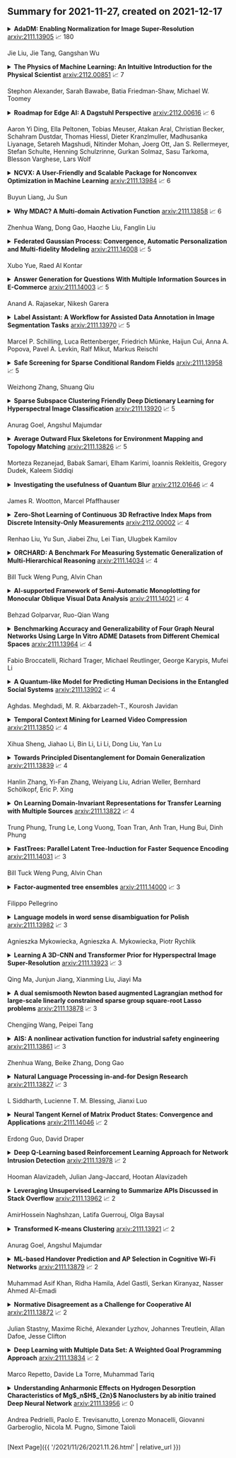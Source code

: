 ## Summary for 2021-11-27, created on 2021-12-17


<details><summary><b>AdaDM: Enabling Normalization for Image Super-Resolution</b>
<a href="https://arxiv.org/abs/2111.13905">arxiv:2111.13905</a>
&#x1F4C8; 180 <br>
<p>Jie Liu, Jie Tang, Gangshan Wu</p></summary>
<p>

**Abstract:** Normalization like Batch Normalization (BN) is a milestone technique to normalize the distributions of intermediate layers in deep learning, enabling faster training and better generalization accuracy. However, in fidelity image Super-Resolution (SR), it is believed that normalization layers get rid of range flexibility by normalizing the features and they are simply removed from modern SR networks. In this paper, we study this phenomenon quantitatively and qualitatively. We found that the standard deviation of the residual feature shrinks a lot after normalization layers, which causes the performance degradation in SR networks. Standard deviation reflects the amount of variation of pixel values. When the variation becomes smaller, the edges will become less discriminative for the network to resolve. To address this problem, we propose an Adaptive Deviation Modulator (AdaDM), in which a modulation factor is adaptively predicted to amplify the pixel deviation. For better generalization performance, we apply BN in state-of-the-art SR networks with the proposed AdaDM. Meanwhile, the deviation amplification strategy in AdaDM makes the edge information in the feature more distinguishable. As a consequence, SR networks with BN and our AdaDM can get substantial performance improvements on benchmark datasets. Extensive experiments have been conducted to show the effectiveness of our method.

</p>
</details>

<details><summary><b>The Physics of Machine Learning: An Intuitive Introduction for the Physical Scientist</b>
<a href="https://arxiv.org/abs/2112.00851">arxiv:2112.00851</a>
&#x1F4C8; 7 <br>
<p>Stephon Alexander, Sarah Bawabe, Batia Friedman-Shaw, Michael W. Toomey</p></summary>
<p>

**Abstract:** This article is intended for physical scientists who wish to gain deeper insights into machine learning algorithms which we present via the domain they know best, physics. We begin with a review of two energy-based machine learning algorithms, Hopfield networks and Boltzmann machines, and their connection to the Ising model. This serves as a foundation to understand the phenomenon of learning more generally. Equipped with this intuition we then delve into additional, more "practical," machine learning architectures including feedforward neural networks, convolutional neural networks, and autoencoders. We also provide code that explicitly demonstrates training a neural network with gradient descent.

</p>
</details>

<details><summary><b>Roadmap for Edge AI: A Dagstuhl Perspective</b>
<a href="https://arxiv.org/abs/2112.00616">arxiv:2112.00616</a>
&#x1F4C8; 6 <br>
<p>Aaron Yi Ding, Ella Peltonen, Tobias Meuser, Atakan Aral, Christian Becker, Schahram Dustdar, Thomas Hiessl, Dieter Kranzlmuller, Madhusanka Liyanage, Setareh Magshudi, Nitinder Mohan, Joerg Ott, Jan S. Rellermeyer, Stefan Schulte, Henning Schulzrinne, Gurkan Solmaz, Sasu Tarkoma, Blesson Varghese, Lars Wolf</p></summary>
<p>

**Abstract:** Based on the collective input of Dagstuhl Seminar (21342), this paper presents a comprehensive discussion on AI methods and capabilities in the context of edge computing, referred as Edge AI. In a nutshell, we envision Edge AI to provide adaptation for data-driven applications, enhance network and radio access, and allow the creation, optimization, and deployment of distributed AI/ML pipelines with given quality of experience, trust, security and privacy targets. The Edge AI community investigates novel ML methods for the edge computing environment, spanning multiple sub-fields of computer science, engineering and ICT. The goal is to share an envisioned roadmap that can bring together key actors and enablers to further advance the domain of Edge AI.

</p>
</details>

<details><summary><b>NCVX: A User-Friendly and Scalable Package for Nonconvex Optimization in Machine Learning</b>
<a href="https://arxiv.org/abs/2111.13984">arxiv:2111.13984</a>
&#x1F4C8; 6 <br>
<p>Buyun Liang, Ju Sun</p></summary>
<p>

**Abstract:** Optimizing nonconvex (NCVX) problems, especially those nonsmooth (NSMT) and constrained (CSTR), is an essential part of machine learning and deep learning. But it is hard to reliably solve this type of problems without optimization expertise. Existing general-purpose NCVX optimization packages are powerful, but typically cannot handle nonsmoothness. GRANSO is among the first packages targeting NCVX, NSMT, CSTR problems. However, it has several limitations such as the lack of auto-differentiation and GPU acceleration, which preclude the potential broad deployment by non-experts. To lower the technical barrier for the machine learning community, we revamp GRANSO into a user-friendly and scalable python package named NCVX, featuring auto-differentiation, GPU acceleration, tensor input, scalable QP solver, and zero dependency on proprietary packages. As a highlight, NCVX can solve general CSTR deep learning problems, the first of its kind. NCVX is available at https://ncvx.org, with detailed documentation and numerous examples from machine learning and other fields.

</p>
</details>

<details><summary><b>Why MDAC? A Multi-domain Activation Function</b>
<a href="https://arxiv.org/abs/2111.13858">arxiv:2111.13858</a>
&#x1F4C8; 6 <br>
<p>Zhenhua Wang, Dong Gao, Haozhe Liu, Fanglin Liu</p></summary>
<p>

**Abstract:** In this study, a novel, general and ingenious activation function termed MDAC is proposed to surmount the troubles of gradient vanishing and non-differentiable existence. MDAC approximately inherits the properties of exponential activation function (such as Tanh family) and piecewise linear activation function (such as ReLU family). Specifically, in the positive region, the adaptive linear structure is designed to respond to various domain distributions. In the negative region, the combination of exponent and linearity is considered to conquer the obstacle of gradient vanishing. Furthermore, the non-differentiable existence is eliminated by smooth approximation. Experiments show that MDAC improves performance on both classical models and pre-training optimization models in six domain datasets by simply changing the activation function, which indicates MDAC's effectiveness and pro-gressiveness. MDAC is superior to other prevalent activation functions in robustness and generalization, and can reflect excellent activation performance in multiple domains.

</p>
</details>

<details><summary><b>Federated Gaussian Process: Convergence, Automatic Personalization and Multi-fidelity Modeling</b>
<a href="https://arxiv.org/abs/2111.14008">arxiv:2111.14008</a>
&#x1F4C8; 5 <br>
<p>Xubo Yue, Raed Al Kontar</p></summary>
<p>

**Abstract:** In this paper, we propose \texttt{FGPR}: a Federated Gaussian process ($\mathcal{GP}$) regression framework that uses an averaging strategy for model aggregation and stochastic gradient descent for local client computations. Notably, the resulting global model excels in personalization as \texttt{FGPR} jointly learns a global $\mathcal{GP}$ prior across all clients. The predictive posterior then is obtained by exploiting this prior and conditioning on local data which encodes personalized features from a specific client. Theoretically, we show that \texttt{FGPR} converges to a critical point of the full log-likelihood function, subject to statistical error. Through extensive case studies we show that \texttt{FGPR} excels in a wide range of applications and is a promising approach for privacy-preserving multi-fidelity data modeling.

</p>
</details>

<details><summary><b>Answer Generation for Questions With Multiple Information Sources in E-Commerce</b>
<a href="https://arxiv.org/abs/2111.14003">arxiv:2111.14003</a>
&#x1F4C8; 5 <br>
<p>Anand A. Rajasekar, Nikesh Garera</p></summary>
<p>

**Abstract:** Automatic question answering is an important yet challenging task in E-commerce given the millions of questions posted by users about the product that they are interested in purchasing. Hence, there is a great demand for automatic answer generation systems that provide quick responses using related information about the product. There are three sources of knowledge available for answering a user posted query, they are reviews, duplicate or similar questions, and specifications. Effectively utilizing these information sources will greatly aid us in answering complex questions. However, there are two main challenges present in exploiting these sources: (i) The presence of irrelevant information and (ii) the presence of ambiguity of sentiment present in reviews and similar questions. Through this work we propose a novel pipeline (MSQAP) that utilizes the rich information present in the aforementioned sources by separately performing relevancy and ambiguity prediction before generating a response.
  Experimental results show that our relevancy prediction model (BERT-QA) outperforms all other variants and has an improvement of 12.36% in F1 score compared to the BERT-base baseline. Our generation model (T5-QA) outperforms the baselines in all content preservation metrics such as BLEU, ROUGE and has an average improvement of 35.02% in ROUGE and 198.75% in BLEU compared to the highest performing baseline (HSSC-q). Human evaluation of our pipeline shows us that our method has an overall improvement in accuracy of 30.7% over the generation model (T5-QA), resulting in our full pipeline-based approach (MSQAP) providing more accurate answers. To the best of our knowledge, this is the first work in the e-commerce domain that automatically generates natural language answers combining the information present in diverse sources such as specifications, similar questions, and reviews data.

</p>
</details>

<details><summary><b>Label Assistant: A Workflow for Assisted Data Annotation in Image Segmentation Tasks</b>
<a href="https://arxiv.org/abs/2111.13970">arxiv:2111.13970</a>
&#x1F4C8; 5 <br>
<p>Marcel P. Schilling, Luca Rettenberger, Friedrich Münke, Haijun Cui, Anna A. Popova, Pavel A. Levkin, Ralf Mikut, Markus Reischl</p></summary>
<p>

**Abstract:** Recent research in the field of computer vision strongly focuses on deep learning architectures to tackle image processing problems. Deep neural networks are often considered in complex image processing scenarios since traditional computer vision approaches are expensive to develop or reach their limits due to complex relations. However, a common criticism is the need for large annotated datasets to determine robust parameters. Annotating images by human experts is time-consuming, burdensome, and expensive. Thus, support is needed to simplify annotation, increase user efficiency, and annotation quality. In this paper, we propose a generic workflow to assist the annotation process and discuss methods on an abstract level. Thereby, we review the possibilities of focusing on promising samples, image pre-processing, pre-labeling, label inspection, or post-processing of annotations. In addition, we present an implementation of the proposal by means of a developed flexible and extendable software prototype nested in hybrid touchscreen/laptop device.

</p>
</details>

<details><summary><b>Safe Screening for Sparse Conditional Random Fields</b>
<a href="https://arxiv.org/abs/2111.13958">arxiv:2111.13958</a>
&#x1F4C8; 5 <br>
<p>Weizhong Zhang, Shuang Qiu</p></summary>
<p>

**Abstract:** Sparse Conditional Random Field (CRF) is a powerful technique in computer vision and natural language processing for structured prediction. However, solving sparse CRFs in large-scale applications remains challenging. In this paper, we propose a novel safe dynamic screening method that exploits an accurate dual optimum estimation to identify and remove the irrelevant features during the training process. Thus, the problem size can be reduced continuously, leading to great savings in the computational cost without sacrificing any accuracy on the finally learned model. To the best of our knowledge, this is the first screening method which introduces the dual optimum estimation technique -- by carefully exploring and exploiting the strong convexity and the complex structure of the dual problem -- in static screening methods to dynamic screening. In this way, we can absorb the advantages of both the static and dynamic screening methods and avoid their drawbacks. Our estimation would be much more accurate than those developed based on the duality gap, which contributes to a much stronger screening rule. Moreover, our method is also the first screening method in sparse CRFs and even structure prediction models. Experimental results on both synthetic and real-world datasets demonstrate that the speedup gained by our method is significant.

</p>
</details>

<details><summary><b>Sparse Subspace Clustering Friendly Deep Dictionary Learning for Hyperspectral Image Classification</b>
<a href="https://arxiv.org/abs/2111.13920">arxiv:2111.13920</a>
&#x1F4C8; 5 <br>
<p>Anurag Goel, Angshul Majumdar</p></summary>
<p>

**Abstract:** Subspace clustering techniques have shown promise in hyperspectral image segmentation. The fundamental assumption in subspace clustering is that the samples belonging to different clusters/segments lie in separable subspaces. What if this condition does not hold? We surmise that even if the condition does not hold in the original space, the data may be nonlinearly transformed to a space where it will be separable into subspaces. In this work, we propose a transformation based on the tenets of deep dictionary learning (DDL). In particular, we incorporate the sparse subspace clustering (SSC) loss in the DDL formulation. Here DDL nonlinearly transforms the data such that the transformed representation (of the data) is separable into subspaces. We show that the proposed formulation improves over the state-of-the-art deep learning techniques in hyperspectral image clustering.

</p>
</details>

<details><summary><b>Average Outward Flux Skeletons for Environment Mapping and Topology Matching</b>
<a href="https://arxiv.org/abs/2111.13826">arxiv:2111.13826</a>
&#x1F4C8; 5 <br>
<p>Morteza Rezanejad, Babak Samari, Elham Karimi, Ioannis Rekleitis, Gregory Dudek, Kaleem Siddiqi</p></summary>
<p>

**Abstract:** We consider how to directly extract a road map (also known as a topological representation) of an initially-unknown 2-dimensional environment via an online procedure that robustly computes a retraction of its boundaries. In this article, we first present the online construction of a topological map and the implementation of a control law for guiding the robot to the nearest unexplored area, first presented in [1]. The proposed method operates by allowing the robot to localize itself on a partially constructed map, calculate a path to unexplored parts of the environment (frontiers), compute a robust terminating condition when the robot has fully explored the environment, and achieve loop closure detection. The proposed algorithm results in smooth safe paths for the robot's navigation needs. The presented approach is any time algorithm that has the advantage that it allows for the active creation of topological maps from laser scan data, as it is being acquired. We also propose a navigation strategy based on a heuristic where the robot is directed towards nodes in the topological map that open to empty space. We then extend the work in [1] by presenting a topology matching algorithm that leverages the strengths of a particular spectral correspondence method [2], to match the mapped environments generated from our topology-making algorithm. Here, we concentrated on implementing a system that could be used to match the topologies of the mapped environment by using AOF Skeletons. In topology matching between two given maps and their AOF skeletons, we first find correspondences between points on the AOF skeletons of two different environments. We then align the (2D) points of the environments themselves. We also compute a distance measure between two given environments, based on their extracted AOF skeletons and their topology, as the sum of the matching errors between corresponding points.

</p>
</details>

<details><summary><b>Investigating the usefulness of Quantum Blur</b>
<a href="https://arxiv.org/abs/2112.01646">arxiv:2112.01646</a>
&#x1F4C8; 4 <br>
<p>James R. Wootton, Marcel Pfaffhauser</p></summary>
<p>

**Abstract:** Though some years remain before quantum computation can outperform conventional computation, it already provides resources that be used for exploratory purposes in various fields. This includes certain tasks for procedural generation in computer games, music and art. The Quantum Blur method was introduced as a proof-of-principle example, to show that it can be useful to design methods for procedural generation using the principles of quantum software. Here we analyse the effects of the method and compare it to conventional blur effects. We also determine how the effects seen derive from the manipulation of quantum superposition and entanglement.

</p>
</details>

<details><summary><b>Zero-Shot Learning of Continuous 3D Refractive Index Maps from Discrete Intensity-Only Measurements</b>
<a href="https://arxiv.org/abs/2112.00002">arxiv:2112.00002</a>
&#x1F4C8; 4 <br>
<p>Renhao Liu, Yu Sun, Jiabei Zhu, Lei Tian, Ulugbek Kamilov</p></summary>
<p>

**Abstract:** Intensity diffraction tomography (IDT) refers to a class of optical microscopy techniques for imaging the 3D refractive index (RI) distribution of a sample from a set of 2D intensity-only measurements. The reconstruction of artifact-free RI maps is a fundamental challenge in IDT due to the loss of phase information and the missing cone problem. Neural fields (NF) has recently emerged as a new deep learning (DL) paradigm for learning continuous representations of complex 3D scenes without external training datasets. We present DeCAF as the first NF-based IDT method that can learn a high-quality continuous representation of a RI volume directly from its intensity-only and limited-angle measurements. We show on three different IDT modalities and multiple biological samples that DeCAF can generate high-contrast and artifact-free RI maps.

</p>
</details>

<details><summary><b>ORCHARD: A Benchmark For Measuring Systematic Generalization of Multi-Hierarchical Reasoning</b>
<a href="https://arxiv.org/abs/2111.14034">arxiv:2111.14034</a>
&#x1F4C8; 4 <br>
<p>Bill Tuck Weng Pung, Alvin Chan</p></summary>
<p>

**Abstract:** The ability to reason with multiple hierarchical structures is an attractive and desirable property of sequential inductive biases for natural language processing. Do the state-of-the-art Transformers and LSTM architectures implicitly encode for these biases? To answer this, we propose ORCHARD, a diagnostic dataset for systematically evaluating hierarchical reasoning in state-of-the-art neural sequence models. While there have been prior evaluation frameworks such as ListOps or Logical Inference, our work presents a novel and more natural setting where our models learn to reason with multiple explicit hierarchical structures instead of only one, i.e., requiring the ability to do both long-term sequence memorizing, relational reasoning while reasoning with hierarchical structure. Consequently, backed by a set of rigorous experiments, we show that (1) Transformer and LSTM models surprisingly fail in systematic generalization, and (2) with increased references between hierarchies, Transformer performs no better than random.

</p>
</details>

<details><summary><b>AI-supported Framework of Semi-Automatic Monoplotting for Monocular Oblique Visual Data Analysis</b>
<a href="https://arxiv.org/abs/2111.14021">arxiv:2111.14021</a>
&#x1F4C8; 4 <br>
<p>Behzad Golparvar, Ruo-Qian Wang</p></summary>
<p>

**Abstract:** In the last decades, the development of smartphones, drones, aerial patrols, and digital cameras enabled high-quality photographs available to large populations and, thus, provides an opportunity to collect massive data of the nature and society with global coverage. However, the data collected with new photography tools is usually oblique - they are difficult to be georeferenced, and huge amounts of data is often obsolete. Georeferencing oblique imagery data may be solved by a technique called monoplotting, which only requires a single image and Digital Elevation Model (DEM). In traditional monoplotting, a human user has to manually choose a series of ground control point (GCP) pairs in the image and DEM and then determine the extrinsic and intrinsic parameters of the camera to establish a pixel-level correspondence between photos and the DEM to enable the mapping and georeferencing of objects in photos. This traditional method is difficult to scale due to several challenges including the labor-intensive inputs, the need of rich experience to identify well-defined GCPs, and limitations in camera pose estimation. Therefore, existing monoplotting methods are rarely used in analyzing large-scale databases or near-real-time warning systems. In this paper, we propose and demonstrate a novel semi-automatic monoplotting framework that provides pixel-level correspondence between photos and DEMs requiring minimal human interventions. A pipeline of analyses was developed including key point detection in images and DEM rasters, retrieving georeferenced 3D DEM GCPs, regularized gradient-based optimization, pose estimation, ray tracing, and the correspondence identification between image pixels and real world coordinates. Two numerical experiments show that the framework is superior in georeferencing visual data in 3-D coordinates, paving a way toward fully automatic monoplotting methodology.

</p>
</details>

<details><summary><b>Benchmarking Accuracy and Generalizability of Four Graph Neural Networks Using Large In Vitro ADME Datasets from Different Chemical Spaces</b>
<a href="https://arxiv.org/abs/2111.13964">arxiv:2111.13964</a>
&#x1F4C8; 4 <br>
<p>Fabio Broccatelli, Richard Trager, Michael Reutlinger, George Karypis, Mufei Li</p></summary>
<p>

**Abstract:** In this work, we benchmark a variety of single- and multi-task graph neural network (GNN) models against lower-bar and higher-bar traditional machine learning approaches employing human engineered molecular features. We consider four GNN variants -- Graph Convolutional Network (GCN), Graph Attention Network (GAT), Message Passing Neural Network (MPNN), and Attentive Fingerprint (AttentiveFP). So far deep learning models have been primarily benchmarked using lower-bar traditional models solely based on fingerprints, while more realistic benchmarks employing fingerprints, whole-molecule descriptors and predictions from other related endpoints (e.g., LogD7.4) appear to be scarce for industrial ADME datasets. In addition to time-split test sets based on Genentech data, this study benefits from the availability of measurements from an external chemical space (Roche data). We identify GAT as a promising approach to implementing deep learning models. While all GNN models significantly outperform lower-bar benchmark traditional models solely based on fingerprints, only GATs seem to offer a small but consistent improvement over higher-bar benchmark traditional models. Finally, the accuracy of in vitro assays from different laboratories predicting the same experimental endpoints appears to be comparable with the accuracy of GAT single-task models, suggesting that most of the observed error from the models is a function of the experimental error propagation.

</p>
</details>

<details><summary><b>A Quantum-like Model for Predicting Human Decisions in the Entangled Social Systems</b>
<a href="https://arxiv.org/abs/2111.13902">arxiv:2111.13902</a>
&#x1F4C8; 4 <br>
<p>Aghdas. Meghdadi, M. R. Akbarzadeh-T., Kourosh Javidan</p></summary>
<p>

**Abstract:** Human-centered systems of systems such as social networks, Internet of Things, or healthcare systems are growingly becoming major facets of modern life. Realistic models of human behavior in such systems play a significant role in their accurate modeling and prediction. Yet, human behavior under uncertainty often violates the predictions by the conventional probabilistic models. Recently, quantum-like decision theories have shown a considerable potential to explain the contradictions in human behavior by applying quantum probability. But providing a quantum-like decision theory that could predict, rather than describe the current, state of human behavior is still one of the unsolved challenges. The main novelty of our approach is introducing an entangled Bayesian network inspired by the entanglement concept in quantum information theory, in which each human is a part of the entire society. Accordingly, society's effect on the dynamic evolution of the decision-making process, which is less often considered in decision theories, is modeled by the entanglement measures. The proposed predictive entangled quantum-like Bayesian network (PEQBN) is evaluated on 22 experimental tasks. Results confirm that PEQBN provides more realistic predictions of human decisions under uncertainty, when compared with classical Bayesian networks and three recent quantum-like approaches.

</p>
</details>

<details><summary><b>Temporal Context Mining for Learned Video Compression</b>
<a href="https://arxiv.org/abs/2111.13850">arxiv:2111.13850</a>
&#x1F4C8; 4 <br>
<p>Xihua Sheng, Jiahao Li, Bin Li, Li Li, Dong Liu, Yan Lu</p></summary>
<p>

**Abstract:** We address end-to-end learned video compression with a special focus on better learning and utilizing temporal contexts. For temporal context mining, we propose to store not only the previously reconstructed frames, but also the propagated features into the generalized decoded picture buffer. From the stored propagated features, we propose to learn multi-scale temporal contexts, and re-fill the learned temporal contexts into the modules of our compression scheme, including the contextual encoder-decoder, the frame generator, and the temporal context encoder. Our scheme discards the parallelization-unfriendly auto-regressive entropy model to pursue a more practical decoding time. We compare our scheme with x264 and x265 (representing industrial software for H.264 and H.265, respectively) as well as the official reference software for H.264, H.265, and H.266 (JM, HM, and VTM, respectively). When intra period is 32 and oriented to PSNR, our scheme outperforms H.265--HM by 14.4% bit rate saving; when oriented to MS-SSIM, our scheme outperforms H.266--VTM by 21.1% bit rate saving.

</p>
</details>

<details><summary><b>Towards Principled Disentanglement for Domain Generalization</b>
<a href="https://arxiv.org/abs/2111.13839">arxiv:2111.13839</a>
&#x1F4C8; 4 <br>
<p>Hanlin Zhang, Yi-Fan Zhang, Weiyang Liu, Adrian Weller, Bernhard Schölkopf, Eric P. Xing</p></summary>
<p>

**Abstract:** A fundamental challenge for machine learning models is generalizing to out-of-distribution (OOD) data, in part due to spurious correlations. To tackle this challenge, we first formalize the OOD generalization problem as constrained optimization, called Disentanglement-constrained Domain Generalization (DDG). We relax this non-trivial constrained optimization to a tractable form with finite-dimensional parameterization and empirical approximation. Then a theoretical analysis of the extent to which the above transformations deviates from the original problem is provided. Based on the transformation, we propose a primal-dual algorithm for joint representation disentanglement and domain generalization. In contrast to traditional approaches based on domain adversarial training and domain labels, DDG jointly learns semantic and variation encoders for disentanglement, enabling flexible manipulation and augmentation on training data. DDG aims to learn intrinsic representations of semantic concepts that are invariant to nuisance factors and generalizable across different domains. Comprehensive experiments on popular benchmarks show that DDG can achieve competitive OOD performance and uncover interpretable salient structures within data.

</p>
</details>

<details><summary><b>On Learning Domain-Invariant Representations for Transfer Learning with Multiple Sources</b>
<a href="https://arxiv.org/abs/2111.13822">arxiv:2111.13822</a>
&#x1F4C8; 4 <br>
<p>Trung Phung, Trung Le, Long Vuong, Toan Tran, Anh Tran, Hung Bui, Dinh Phung</p></summary>
<p>

**Abstract:** Domain adaptation (DA) benefits from the rigorous theoretical works that study its insightful characteristics and various aspects, e.g., learning domain-invariant representations and its trade-off. However, it seems not the case for the multiple source DA and domain generalization (DG) settings which are remarkably more complicated and sophisticated due to the involvement of multiple source domains and potential unavailability of target domain during training. In this paper, we develop novel upper-bounds for the target general loss which appeal to us to define two kinds of domain-invariant representations. We further study the pros and cons as well as the trade-offs of enforcing learning each domain-invariant representation. Finally, we conduct experiments to inspect the trade-off of these representations for offering practical hints regarding how to use them in practice and explore other interesting properties of our developed theory.

</p>
</details>

<details><summary><b>FastTrees: Parallel Latent Tree-Induction for Faster Sequence Encoding</b>
<a href="https://arxiv.org/abs/2111.14031">arxiv:2111.14031</a>
&#x1F4C8; 3 <br>
<p>Bill Tuck Weng Pung, Alvin Chan</p></summary>
<p>

**Abstract:** Inducing latent tree structures from sequential data is an emerging trend in the NLP research landscape today, largely popularized by recent methods such as Gumbel LSTM and Ordered Neurons (ON-LSTM). This paper proposes FASTTREES, a new general purpose neural module for fast sequence encoding. Unlike most previous works that consider recurrence to be necessary for tree induction, our work explores the notion of parallel tree induction, i.e., imbuing our model with hierarchical inductive biases in a parallelizable, non-autoregressive fashion. To this end, our proposed FASTTREES achieves competitive or superior performance to ON-LSTM on four well-established sequence modeling tasks, i.e., language modeling, logical inference, sentiment analysis and natural language inference. Moreover, we show that the FASTTREES module can be applied to enhance Transformer models, achieving performance gains on three sequence transduction tasks (machine translation, subject-verb agreement and mathematical language understanding), paving the way for modular tree induction modules. Overall, we outperform existing state-of-the-art models on logical inference tasks by +4% and mathematical language understanding by +8%.

</p>
</details>

<details><summary><b>Factor-augmented tree ensembles</b>
<a href="https://arxiv.org/abs/2111.14000">arxiv:2111.14000</a>
&#x1F4C8; 3 <br>
<p>Filippo Pellegrino</p></summary>
<p>

**Abstract:** This article proposes an extension for standard time-series regression tree modelling to handle predictors that show irregularities such as missing observations, periodic patterns in the form of seasonality and cycles, and non-stationary trends. In doing so, this approach permits also to enrich the information set used in tree-based autoregressions via unobserved components. Furthermore, this manuscript also illustrates a relevant approach to control over-fitting based on ensemble learning and recent developments in the jackknife literature. This is strongly beneficial when the number of observed time periods is small and advantageous compared to benchmark resampling methods. Empirical results show the benefits of predicting equity squared returns as a function of their own past and a set of macroeconomic data via factor-augmented tree ensembles, with respect to simpler benchmarks. As a by-product, this approach allows to study the real-time importance of economic news on equity volatility.

</p>
</details>

<details><summary><b>Language models in word sense disambiguation for Polish</b>
<a href="https://arxiv.org/abs/2111.13982">arxiv:2111.13982</a>
&#x1F4C8; 3 <br>
<p>Agnieszka Mykowiecka, Agnieszka A. Mykowiecka, Piotr Rychlik</p></summary>
<p>

**Abstract:** In the paper, we test two different approaches to the {unsupervised} word sense disambiguation task for Polish. In both methods, we use neural language models to predict words similar to those being disambiguated and, on the basis of these words, we predict the partition of word senses in different ways. In the first method, we cluster selected similar words, while in the second, we cluster vectors representing their subsets. The evaluation was carried out on texts annotated with plWordNet senses and provided a relatively good result (F1=0.68 for all ambiguous words). The results are significantly better than those obtained for the neural model-based unsupervised method proposed in \cite{waw:myk:17:Sense} and are at the level of the supervised method presented there. The proposed method may be a way of solving word sense disambiguation problem for languages that lack sense annotated data.

</p>
</details>

<details><summary><b>Learning A 3D-CNN and Transformer Prior for Hyperspectral Image Super-Resolution</b>
<a href="https://arxiv.org/abs/2111.13923">arxiv:2111.13923</a>
&#x1F4C8; 3 <br>
<p>Qing Ma, Junjun Jiang, Xianming Liu, Jiayi Ma</p></summary>
<p>

**Abstract:** To solve the ill-posed problem of hyperspectral image super-resolution (HSISR), an usually method is to use the prior information of the hyperspectral images (HSIs) as a regularization term to constrain the objective function. Model-based methods using hand-crafted priors cannot fully characterize the properties of HSIs. Learning-based methods usually use a convolutional neural network (CNN) to learn the implicit priors of HSIs. However, the learning ability of CNN is limited, it only considers the spatial characteristics of the HSIs and ignores the spectral characteristics, and convolution is not effective for long-range dependency modeling. There is still a lot of room for improvement. In this paper, we propose a novel HSISR method that uses Transformer instead of CNN to learn the prior of HSIs. Specifically, we first use the proximal gradient algorithm to solve the HSISR model, and then use an unfolding network to simulate the iterative solution processes. The self-attention layer of Transformer makes it have the ability of spatial global interaction. In addition, we add 3D-CNN behind the Transformer layers to better explore the spatio-spectral correlation of HSIs. Both quantitative and visual results on two widely used HSI datasets and the real-world dataset demonstrate that the proposed method achieves a considerable gain compared to all the mainstream algorithms including the most competitive conventional methods and the recently proposed deep learning-based methods.

</p>
</details>

<details><summary><b>A dual semismooth Newton based augmented Lagrangian method for large-scale linearly constrained sparse group square-root Lasso problems</b>
<a href="https://arxiv.org/abs/2111.13878">arxiv:2111.13878</a>
&#x1F4C8; 3 <br>
<p>Chengjing Wang, Peipei Tang</p></summary>
<p>

**Abstract:** Square-root Lasso problems are proven robust regression problems. Furthermore, square-root regression problems with structured sparsity also plays an important role in statistics and machine learning. In this paper, we focus on the numerical computation of large-scale linearly constrained sparse group square-root Lasso problems. In order to overcome the difficulty that there are two nonsmooth terms in the objective function, we propose a dual semismooth Newton (SSN) based augmented Lagrangian method (ALM) for it. That is, we apply the ALM to the dual problem with the subproblem solved by the SSN method. To apply the SSN method, the positive definiteness of the generalized Jacobian is very important. Hence we characterize the equivalence of its positive definiteness and the constraint nondegeneracy condition of the corresponding primal problem. In numerical implementation, we fully employ the second order sparsity so that the Newton direction can be efficiently obtained. Numerical experiments demonstrate the efficiency of the proposed algorithm.

</p>
</details>

<details><summary><b>AIS: A nonlinear activation function for industrial safety engineering</b>
<a href="https://arxiv.org/abs/2111.13861">arxiv:2111.13861</a>
&#x1F4C8; 3 <br>
<p>Zhenhua Wang, Beike Zhang, Dong Gao</p></summary>
<p>

**Abstract:** In the task of Chinese named entity recognition based on deep learning, activation function plays an irreplaceable role, it introduces nonlinear characteristics into neural network, so that the fitted model can be applied to various tasks. However, the information density of industrial safety analysis text is relatively high, and the correlation and similarity between the information are large, which is easy to cause the problem of high deviation and high standard deviation of the model, no specific activation function has been designed in previous studies, and the traditional activation function has the problems of gradient vanishing and negative region, which also lead to the recognition accuracy of the model can not be further improved. To solve these problems, a novel activation function AIS is proposed in this paper. AIS is an activation function applied in industrial safety engineering, which is composed of two piecewise nonlinear functions. In the positive region, the structure combining exponential function and quadratic function is used to alleviate the problem of deviation and standard deviation, and the linear function is added to modify it, which makes the whole activation function smoother and overcomes the problem of gradient vanishing. In the negative region, the cubic function structure is used to solve the negative region problem and accelerate the convergence of the model. Based on the deep learning model of BERT-BiLSTM-CRF, the performance of AIS is evaluated. The results show that, compared with other activation functions, AIS overcomes the problems of gradient vanishing and negative region, reduces the deviation of the model, speeds up the model fitting, and improves the extraction ability of the model for industrial entities.

</p>
</details>

<details><summary><b>Natural Language Processing in-and-for Design Research</b>
<a href="https://arxiv.org/abs/2111.13827">arxiv:2111.13827</a>
&#x1F4C8; 3 <br>
<p>L Siddharth, Lucienne T. M. Blessing, Jianxi Luo</p></summary>
<p>

**Abstract:** We review the scholarly contributions that utilise Natural Language Processing (NLP) methods to support the design process. Using a heuristic approach, we collected 223 articles published in 32 journals and within the period 1991-present. We present state-of-the-art NLP in-and-for design research by reviewing these articles according to the type of natural language text sources: internal reports, design concepts, discourse transcripts, technical publications, consumer opinions, and others. Upon summarizing and identifying the gaps in these contributions, we utilise an existing design innovation framework to identify the applications that are currently being supported by NLP. We then propose a few methodological and theoretical directions for future NLP in-and-for design research.

</p>
</details>

<details><summary><b>Neural Tangent Kernel of Matrix Product States: Convergence and Applications</b>
<a href="https://arxiv.org/abs/2111.14046">arxiv:2111.14046</a>
&#x1F4C8; 2 <br>
<p>Erdong Guo, David Draper</p></summary>
<p>

**Abstract:** In this work, we study the Neural Tangent Kernel (NTK) of Matrix Product States (MPS) and the convergence of its NTK in the infinite bond dimensional limit. We prove that the NTK of MPS asymptotically converges to a constant matrix during the gradient descent (training) process (and also the initialization phase) as the bond dimensions of MPS go to infinity by the observation that the variation of the tensors in MPS asymptotically goes to zero during training in the infinite limit. By showing the positive-definiteness of the NTK of MPS, the convergence of MPS during the training in the function space (space of functions represented by MPS) is guaranteed without any extra assumptions of the data set. We then consider the settings of (supervised) Regression with Mean Square Error (RMSE) and (unsupervised) Born Machines (BM) and analyze their dynamics in the infinite bond dimensional limit. The ordinary differential equations (ODEs) which describe the dynamics of the responses of MPS in the RMSE and BM are derived and solved in the closed-form. For the Regression, we consider Mercer Kernels (Gaussian Kernels) and find that the evolution of the mean of the responses of MPS follows the largest eigenvalue of the NTK. Due to the orthogonality of the kernel functions in BM, the evolution of different modes (samples) decouples and the "characteristic time" of convergence in training is obtained.

</p>
</details>

<details><summary><b>Deep Q-Learning based Reinforcement Learning Approach for Network Intrusion Detection</b>
<a href="https://arxiv.org/abs/2111.13978">arxiv:2111.13978</a>
&#x1F4C8; 2 <br>
<p>Hooman Alavizadeh, Julian Jang-Jaccard, Hootan Alavizadeh</p></summary>
<p>

**Abstract:** The rise of the new generation of cyber threats demands more sophisticated and intelligent cyber defense solutions equipped with autonomous agents capable of learning to make decisions without the knowledge of human experts. Several reinforcement learning methods (e.g., Markov) for automated network intrusion tasks have been proposed in recent years. In this paper, we introduce a new generation of network intrusion detection methods that combines a Q-learning-based reinforcement learning with a deep-feed forward neural network method for network intrusion detection. Our proposed Deep Q-Learning (DQL) model provides an ongoing auto-learning capability for a network environment that can detect different types of network intrusions using an automated trial-error approach and continuously enhance its detection capabilities. We provide the details of fine-tuning different hyperparameters involved in the DQL model for more effective self-learning. According to our extensive experimental results based on the NSL-KDD dataset, we confirm that the lower discount factor which is set as 0.001 under 250 episodes of training yields the best performance results. Our experimental results also show that our proposed DQL is highly effective in detecting different intrusion classes and outperforms other similar machine learning approaches.

</p>
</details>

<details><summary><b>Leveraging Unsupervised Learning to Summarize APIs Discussed in Stack Overflow</b>
<a href="https://arxiv.org/abs/2111.13962">arxiv:2111.13962</a>
&#x1F4C8; 2 <br>
<p>AmirHossein Naghshzan, Latifa Guerrouj, Olga Baysal</p></summary>
<p>

**Abstract:** Automated source code summarization is a task that generates summarized information about the purpose, usage, and--or implementation of methods and classes to support understanding of these code entities. Multiple approaches and techniques have been proposed for supervised and unsupervised learning in code summarization, however, they were mostly focused on generating a summary for a piece of code. In addition, very few works have leveraged unofficial documentation. This paper proposes an automatic and novel approach for summarizing Android API methods discussed in Stack Overflow that we consider as unofficial documentation in this research. Our approach takes the API method's name as an input and generates a natural language summary based on Stack Overflow discussions of that API method. We have conducted a survey that involves 16 Android developers to evaluate the quality of our automatically generated summaries and compare them with the official Android documentation. Our results demonstrate that while developers find the official documentation more useful in general, the generated summaries are also competitive, in particular for offering implementation details, and can be used as a complementary source for guiding developers in software development and maintenance tasks.

</p>
</details>

<details><summary><b>Transformed K-means Clustering</b>
<a href="https://arxiv.org/abs/2111.13921">arxiv:2111.13921</a>
&#x1F4C8; 2 <br>
<p>Anurag Goel, Angshul Majumdar</p></summary>
<p>

**Abstract:** In this work we propose a clustering framework based on the paradigm of transform learning. In simple terms the representation from transform learning is used for K-means clustering; however, the problem is not solved in such a naïve piecemeal fashion. The K-means clustering loss is embedded into the transform learning framework and the joint problem is solved using the alternating direction method of multipliers. Results on document clustering show that our proposed approach improves over the state-of-the-art.

</p>
</details>

<details><summary><b>ML-based Handover Prediction and AP Selection in Cognitive Wi-Fi Networks</b>
<a href="https://arxiv.org/abs/2111.13879">arxiv:2111.13879</a>
&#x1F4C8; 2 <br>
<p>Muhammad Asif Khan, Ridha Hamila, Adel Gastli, Serkan Kiranyaz, Nasser Ahmed Al-Emadi</p></summary>
<p>

**Abstract:** Device mobility in dense Wi-Fi networks offers several challenges. Two well-known problems related to device mobility are handover prediction and access point selection. Due to the complex nature of the radio environment, analytical models may not characterize the wireless channel, which makes the solution of these problems very difficult. Recently, cognitive network architectures using sophisticated learning techniques are increasingly being applied to such problems. In this paper, we propose a data-driven machine learning (ML) schemes to efficiently solve these problems in WLAN networks. The proposed schemes are evaluated and results are compared with traditional approaches to the aforementioned problems. The results report significant improvement in network performance by applying the proposed schemes. For instance, the proposed scheme for handover prediction outperforms traditional methods i.e. RSS method and traveling distance method by reducing the number of unnecessary handovers by 60% and 50% respectively. Similarly, in AP selection, the proposed scheme outperforms the SSF and LLF algorithms by achieving higher throughput gains upto 9.2% and 8% respectively.

</p>
</details>

<details><summary><b>Normative Disagreement as a Challenge for Cooperative AI</b>
<a href="https://arxiv.org/abs/2111.13872">arxiv:2111.13872</a>
&#x1F4C8; 2 <br>
<p>Julian Stastny, Maxime Riché, Alexander Lyzhov, Johannes Treutlein, Allan Dafoe, Jesse Clifton</p></summary>
<p>

**Abstract:** Cooperation in settings where agents have both common and conflicting interests (mixed-motive environments) has recently received considerable attention in multi-agent learning. However, the mixed-motive environments typically studied have a single cooperative outcome on which all agents can agree. Many real-world multi-agent environments are instead bargaining problems (BPs): they have several Pareto-optimal payoff profiles over which agents have conflicting preferences. We argue that typical cooperation-inducing learning algorithms fail to cooperate in BPs when there is room for normative disagreement resulting in the existence of multiple competing cooperative equilibria, and illustrate this problem empirically. To remedy the issue, we introduce the notion of norm-adaptive policies. Norm-adaptive policies are capable of behaving according to different norms in different circumstances, creating opportunities for resolving normative disagreement. We develop a class of norm-adaptive policies and show in experiments that these significantly increase cooperation. However, norm-adaptiveness cannot address residual bargaining failure arising from a fundamental tradeoff between exploitability and cooperative robustness.

</p>
</details>

<details><summary><b>Deep Learning with Multiple Data Set: A Weighted Goal Programming Approach</b>
<a href="https://arxiv.org/abs/2111.13834">arxiv:2111.13834</a>
&#x1F4C8; 2 <br>
<p>Marco Repetto, Davide La Torre, Muhammad Tariq</p></summary>
<p>

**Abstract:** Large-scale data analysis is growing at an exponential rate as data proliferates in our societies. This abundance of data has the advantage of allowing the decision-maker to implement complex models in scenarios that were prohibitive before. At the same time, such an amount of data requires a distributed thinking approach. In fact, Deep Learning models require plenty of resources, and distributed training is needed. This paper presents a Multicriteria approach for distributed learning. Our approach uses the Weighted Goal Programming approach in its Chebyshev formulation to build an ensemble of decision rules that optimize aprioristically defined performance metrics. Such a formulation is beneficial because it is both model and metric agnostic and provides an interpretable output for the decision-maker. We test our approach by showing a practical application in electricity demand forecasting. Our results suggest that when we allow for dataset split overlapping, the performances of our methodology are consistently above the baseline model trained on the whole dataset.

</p>
</details>

<details><summary><b>Understanding Anharmonic Effects on Hydrogen Desorption Characteristics of Mg$_n$H$_{2n}$ Nanoclusters by ab initio trained Deep Neural Network</b>
<a href="https://arxiv.org/abs/2111.13956">arxiv:2111.13956</a>
&#x1F4C8; 0 <br>
<p>Andrea Pedrielli, Paolo E. Trevisanutto, Lorenzo Monacelli, Giovanni Garberoglio, Nicola M. Pugno, Simone Taioli</p></summary>
<p>

**Abstract:** Magnesium hydride (MgH$_2$) has been widely studied for effective hydrogen storage. However, its bulk desorption temperature (553 K) is deemed too high for practical applications. Besides doping, a strategy to decrease such reaction energy for releasing hydrogen is the use of MgH$_2$-based nanoparticles (NPs). Here, we investigate first the thermodynamic properties of Mg$_n$H$_{2n}$ NPs ($n<10$) from first-principles, in particular by assessing the anharmonic effects on the enthalpy, entropy and thermal expansion by means of the Stochastic Self Consistent Harmonic Approximation (SSCHA). The latter method goes beyond previous approaches, typically based on molecular mechanics and the quasi-harmonic approximation, allowing the ab initio calculation of the fully-anharmonic free energy. We find an almost linear dependence on temperature of the interatomic bond lengths - with a relative variation of few percent over 300K -, alongside with a bond distance decrease of the Mg-H bonds. In order to increase the size of NPs toward experiments of hydrogen desorption from MgH$_2$ we devise a computationally effective Machine Learning model trained to accurately determine the forces and total energies (i.e. the potential energy surfaces), integrating the latter with the SSCHA model to fully include the anharmonic effects. We find a significative decrease of the H-desorption temperature for sub-nanometric clusters Mg$_n$H$_{2n}$ with $n \leq 10$, with a non-negligible, although little effect due to anharmonicities (up to 10%).

</p>
</details>


[Next Page]({{ '/2021/11/26/2021.11.26.html' | relative_url }})
